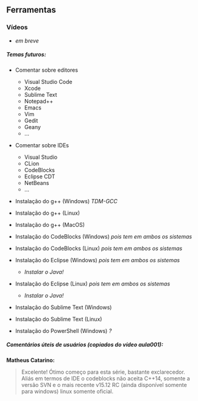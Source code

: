 ## Ferramentas

### Vídeos
- *em breve*


##### Temas futuros:

- Comentar sobre editores
  - Visual Studio Code
  - Xcode
  - Sublime Text
  - Notepad++
  - Emacs
  - Vim
  - Gedit
  - Geany
  - ...

- Comentar sobre IDEs
  - Visual Studio
  - CLion
  - CodeBlocks
  - Eclipse CDT
  - NetBeans
  - ...

- Instalação do g++ (Windows) *TDM-GCC*
- Instalação do g++ (Linux)
- Instalação do g++ (MacOS)
- Instalação do CodeBlocks (Windows) *pois tem em ambos os sistemas*
- Instalação do CodeBlocks (Linux)   *pois tem em ambos os sistemas*
- Instalação do Eclipse (Windows) *pois tem em ambos os sistemas*
  - *Instalar o Java!*
- Instalação do Eclipse (Linux)   *pois tem em ambos os sistemas*
  - *Instalar o Java!*
- Instalação do Sublime Text (Windows)
- Instalação do Sublime Text (Linux)
- Instalação do PowerShell (Windows) *?*

##### Comentários úteis de usuários (copiados do vídeo aula001):

**Matheus Catarino:**
>Excelente! Ótimo começo para esta série, bastante exclarecedor.
>Aliás em termos de IDE o codeblocks não aceita C++14, somente a versão SVN e o mais recente v15.12 RC (ainda disponível somente para windows) linux somente oficial.﻿

